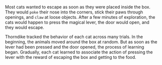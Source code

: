 Most cats wanted to escape as soon as they were placed inside the
box. They would `poke` their nose into the corners, stick their paws
through openings, and `claw` at loose objects. After a few minutes of
exploration, the cats would happen to press the magical lever, the door
would open, and they would escape.

Thorndike tracked the behavior of each cat across many trials. In
the beginning, the animals moved around the box at random. But as
soon as the lever had been pressed and the door opened, the process of
learning began. Gradually, each cat learned to associate the action of
pressing the lever with the reward of escaping the box and getting to
the food.